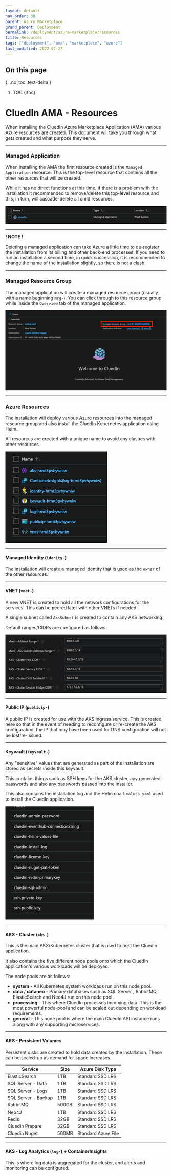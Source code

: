 ```yaml
---
layout: default
nav_order: 30
parent: Azure Marketplace
grand_parent: Deployment
permalink: /deployment/azure-marketplace/resources
title: Resources
tags: ["deployment", "ama", "marketplace", "azure"]
last_modified: 2022-07-27
---
```


## On this page
{: .no_toc .text-delta }
1. TOC
{:toc}

# CluedIn AMA - Resources

When installing the CluedIn Azure Marketplace Application (AMA) various Azure resources are created.
This document will take you through what gets created and what purpose they serve.

---

### Managed Application

When installing the AMA the first resource created is the `Managed Application` resource.
This is the top-level resource that contains all the other resources that will be created.

While it has no direct functions at this time, if there is a problem with the installation it recommended to remove/delete this top-level resource and this, in turn, will cascade-delete all child resources.

![img_1.png](../../../assets/images/ama/resources/img_1.png)


---
**! NOTE !**

Deleting a managed application can take Azure a little time to de-register the installation from its billing and other back-end processes.
If you need to run an installation a second time, in quick succession, it is recommended to change the name of the installation slightly, so there is not a clash.

---

### Managed Resource Group

The managed application will create a managed resource group (usually with a name beginning `mrg-`). You can click through to this resource group while inside the `Overview` tab of the managed application.

![img_2.png](../../../assets/images/ama/resources/img_2.png)

---

### Azure Resources

The installation will deploy various Azure resources into the managed resource group and also install the CluedIn Kubernetes application using Helm.

All resources are created with a unique name to avoid any clashes with other resources.

![example of Azure resources created](../../../assets/images/ama/resources/img.png)

---

#### Managed Identity (`idenity-`)

The installation will create a managed identity that is used as the `owner` of the other resources.

---

#### VNET (`vnet-`)

A new VNET is created to hold all the network configurations for the services. This can be peered later with other VNETs if needed.

A single subnet called `AksSubnet` is created to contain any AKS networking.

Default ranges/CIDRs are configured as follows:

![img_3.png](../../../assets/images/ama/resources/img_3.png)

---

#### Public IP (`publicip-`)

A public IP is created for use with the AKS ingress service.
This is created here so that in the event of needing to reconfigure or re-create the AKS configuration, the IP that may have been used for DNS configuration will not be lost/re-issued.

---

#### Keyvault (`keyvault-`)

Any "sensitive" values that are generated as part of the installation are stored as secrets inside this keyvault.

This contains things such as SSH keys for the AKS cluster, any generated passwords and also any passwords passed into the installer.

This also contains the installation log and the Helm chart `values.yaml` used to install the CluedIn application.

![img_4.png](../../../assets/images/ama/resources/img_4.png)

---

#### AKS - Cluster (`aks-`)

This is the main AKS/Kubernetes cluster that is used to host the CluedIn application.

It also contains the five different node pools onto which the CluedIn application's various workloads will be deployed.

The node pools are as follows:

* **system** - All Kubernetes system workloads run on this node pool.
* **data** / **dataneo** - Primary databases such as SQL Server , RabbitMQ, ElasticSearch and Neo4J run on this node pool.
* **processing** - This where CluedIn processes incoming data. This is the most powerful node-pool and can be scaled out depending on workload requirements.
* **general** - This node pool is where the main CluedIn API instance runs along with any supporting microservices.

---

#### AKS - Persistent Volumes

Persistent disks are created to hold data created by the installation. These can be scaled-up as demand for space increases.

| Service             | Size  | Azure Disk Type     |
|---------------------|-------|---------------------|
| ElasticSearch       | 1TB   | Standard SSD LRS    |
| SQL Server - Data   | 1TB   | Standard SSD LRS    |
| SQL Server - Logs   | 1TB   | Standard SSD LRS    |
| SQL Server - Backup | 1TB   | Standard SSD LRS    |
| RabbitMQ            | 500GB | Standard SSD LRS    |
| Neo4J               | 1TB   | Standard SSD LRS    |
| Redis               | 32GB  | Standard SSD LRS    |
| CluedIn Prepare     | 32GB  | Standard SSD LRS    |
 | Cluedin Nuget       | 500MB | Standard Azure File |

---

#### AKS - Log Analytics (`log-`) + ContainerInsights

This is where log data is aggregated for the cluster, and alerts and monitoring can be configured.